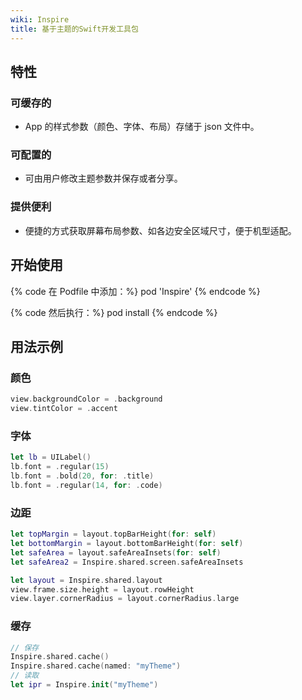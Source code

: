 ```yaml
---
wiki: Inspire
title: 基于主题的Swift开发工具包
---
```


## 特性
### 可缓存的
- App 的样式参数（颜色、字体、布局）存储于 json 文件中。

### 可配置的

- 可由用户修改主题参数并保存或者分享。

### 提供便利
- 便捷的方式获取屏幕布局参数、如各边安全区域尺寸，便于机型适配。

## 开始使用

{% code 在 Podfile 中添加：%}
pod 'Inspire'
{% endcode %}

{% code 然后执行：%}
pod install
{% endcode %}

## 用法示例
### 颜色
```Swift
view.backgroundColor = .background
view.tintColor = .accent
```

### 字体
```Swift
let lb = UILabel()
lb.font = .regular(15)
lb.font = .bold(20, for: .title)
lb.font = .regular(14, for: .code)
```

### 边距
```Swift
let topMargin = layout.topBarHeight(for: self)
let bottomMargin = layout.bottomBarHeight(for: self)
let safeArea = layout.safeAreaInsets(for: self)
let safeArea2 = Inspire.shared.screen.safeAreaInsets
```

```Swift
let layout = Inspire.shared.layout
view.frame.size.height = layout.rowHeight
view.layer.cornerRadius = layout.cornerRadius.large
```
### 缓存
```Swift
// 保存
Inspire.shared.cache()
Inspire.shared.cache(named: "myTheme")
// 读取
let ipr = Inspire.init("myTheme")
```

